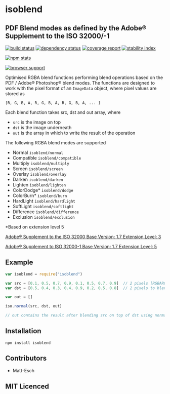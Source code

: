 # isoblend

## PDF Blend modes as defined by the Adobe® Supplement to the ISO 32000/-1

[![build status][1]][2] [![dependency status][3]][4] [![coverage report][9]][10] [![stability index][15]][16]

[![npm stats][13]][14]

[![browser support][5]][6]



Optimised RGBA blend functions performing blend operations based on the PDF
/ Adobe® Photoshop® blend modes. The functions are designed to work with the
pixel format of an `ImageData` object, where pixel values are stored as

    [R, G, B, A, R, G, B, A, R, G, B, A, ... ]

Each blend function takes src, dst and out array, where

  - `src` is the image on top
  - `dst` is the image underneath
  - `out` is the array in which to write the result of the operation


The following RGBA blend modes are supported

- Normal `isoblend/normal`
- Compatible `isoblend/compatible`
- Multiply `isoblend/multiply`
- Screen `isoblend/screen`
- Overlay `isoblend/overlay`
- Darken `isoblend/darken`
- Lighten `isoblend/lighten`
- ColorDodge* `isoblend/dodge`
- ColorBurn* `isoblend/burn`
- HardLight `isoblend/hardlight`
- SoftLight `isoblend/softlight`
- Difference `isoblend/difference`
- Exclusion `isoblend/exclusion`

*Based on extension level 5


[Adobe® Supplement to the ISO 32000 Base Version: 1.7 Extension Level: 3][17]

[Adobe® Supplement to ISO 32000-1 Base Version: 1.7 Extension Level: 5][18]

## Example

```js
var isoblend = require("isoblend")

var src = [0.1, 0.5, 0.7, 0.9, 0.1, 0.5, 0.7, 0.9]  // 2 pixels [RGBARGBA]
var dst = [0.5, 0.4, 0.3, 0.4, 0.9, 0.2, 0.5, 0.8]  // 2 pixels to blend over

var out = []

iso.normal(src, dst, out)

// out contains the result after blending src on top of dst using normal blend
```

## Installation

`npm install isoblend`

## Contributors

 - Matt-Esch

## MIT Licenced

  [1]: https://secure.travis-ci.org/Matt-Esch/isoblend.png
  [2]: https://travis-ci.org/Matt-Esch/isoblend
  [3]: https://david-dm.org/Matt-Esch/isoblend.png
  [4]: https://david-dm.org/Matt-Esch/isoblend
  [5]: https://ci.testling.com/Matt-Esch/isoblend.png
  [6]: https://ci.testling.com/Matt-Esch/isoblend
  [9]: https://coveralls.io/repos/Matt-Esch/isoblend/badge.png
  [10]: https://coveralls.io/r/Matt-Esch/isoblend
  [13]: https://nodei.co/npm/isoblend.png?downloads=true&stars=true
  [14]: https://nodei.co/npm/isoblend
  [15]: http://hughsk.github.io/stability-badges/dist/unstable.svg
  [16]: http://github.com/hughsk/stability-badges

  [7]: https://badge.fury.io/js/isoblend.png
  [8]: https://badge.fury.io/js/isoblend
  [11]: https://gemnasium.com/Matt-Esch/isoblend.png
  [12]: https://gemnasium.com/Matt-Esch/isoblend


  [17]: http://wwwimages.adobe.com/www.adobe.com/content/dam/Adobe/en/devnet/pdf/pdfs/PDF32000_2008.pdf
  [18]: http://wwwimages.adobe.com/www.adobe.com/content/dam/Adobe/en/devnet/pdf/pdfs/adobe_supplement_iso32000_1.pdf
